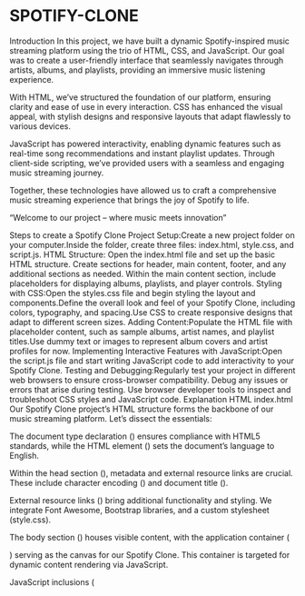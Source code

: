 # SPOTIFY-CLONE

Introduction
In this project, we have built a dynamic Spotify-inspired music streaming platform using the trio of HTML, CSS, and JavaScript. Our goal was to create a user-friendly interface that seamlessly navigates through artists, albums, and playlists, providing an immersive music listening experience.

With HTML, we’ve structured the foundation of our platform, ensuring clarity and ease of use in every interaction. CSS has enhanced the visual appeal, with stylish designs and responsive layouts that adapt flawlessly to various devices.

JavaScript has powered interactivity, enabling dynamic features such as real-time song recommendations and instant playlist updates. Through client-side scripting, we’ve provided users with a seamless and engaging music streaming journey.

Together, these technologies have allowed us to craft a comprehensive music streaming experience that brings the joy of Spotify to life.

“Welcome to our project – where music meets innovation”

Steps to create a Spotify Clone
Project Setup:Create a new project folder on your computer.Inside the folder, create three files: index.html, style.css, and script.js.
HTML Structure: Open the index.html file and set up the basic HTML structure. Create sections for header, main content, footer, and any additional sections as needed. Within the main content section, include placeholders for displaying albums, playlists, and player controls.
Styling with CSS:Open the styles.css file and begin styling the layout and components.Define the overall look and feel of your Spotify Clone, including colors, typography, and spacing.Use CSS to create responsive designs that adapt to different screen sizes.
Adding Content:Populate the HTML file with placeholder content, such as sample albums, artist names, and playlist titles.Use dummy text or images to represent album covers and artist profiles for now.
Implementing Interactive Features with JavaScript:Open the script.js file and start writing JavaScript code to add interactivity to your Spotify Clone.
Testing and Debugging:Regularly test your project in different web browsers to ensure cross-browser compatibility. Debug any issues or errors that arise during testing. Use browser developer tools to inspect and troubleshoot CSS styles and JavaScript code.
Explanation
HTML
index.html
Our Spotify Clone project’s HTML structure forms the backbone of our music streaming platform. Let’s dissect the essentials:

The document type declaration (<!DOCTYPE html>) ensures compliance with HTML5 standards, while the HTML element (<html lang=”en”>) sets the document’s language to English.

Within the head section (<head>), metadata and external resource links are crucial. These include character encoding (<meta charset=”UTF-8″>) and document title (<title>Spotify Clone</title>).

External resource links (<link>) bring additional functionality and styling. We integrate Font Awesome, Bootstrap libraries, and a custom stylesheet (style.css).

The body section (<body>) houses visible content, with the application container (<div id=”root”></div>) serving as the canvas for our Spotify Clone. This container is targeted for dynamic content rendering via JavaScript.

JavaScript inclusions (<script>) link React libraries (react.production.min.js and react-dom.production.min.js) for interactive UI development. Additionally, a custom JavaScript file (script.js) tailors specific functionalities.

CSS Styling
Body Styles:
In our Spotify Clone project, the body styles lay the groundwork for visual appeal and readability. We utilize a standard font stack including “Poppins” and fallbacks to sans-serif, ensuring consistent legibility across various platforms. The chosen background color of #0d0d0d sets a dark tone, enhancing the platform’s modern aesthetic.
Menu Bar Styling:
The .menu-bar class defines the appearance of our menu bar. With a fixed height and width of 14em, it remains visible and accessible at all times. Positioned fixed at the top, its black background color provides a sleek contrast against the overall dark theme. Icons such as the podcast icon and heart icon are styled with specific colors for visual differentiation.
Main Content Header Styles:
Our main content header design exudes professionalism and clarity. Positioned fixed at the top, it features a vibrant green background color (#1DB954) to complement Spotify’s brand identity. The hamburger menu icon offers intuitive navigation options for users on smaller screens.
Main Content Section Styling:
Within the .main-content main section, we define the layout and styling for the primary content area. Utilizing margins and auto margins, we ensure optimal alignment and spacing. The content is positioned to the right with a margin-top of 4.5em, allowing for smooth scrolling and easy access to the header.
Recent Activity Display Styling:
The .recent-activity class governs the appearance of the recent activity section. Displayed in a grid layout, it showcases user interactions in a visually appealing manner. Each activity card is styled with a dark background color (#1a1a1a) and subtle hover effects for enhanced interactivity.
Category Section Styles:
Within the main content, categories are displayed in a visually organized manner. Utilizing grid layout and auto margins, we ensure consistent spacing and alignment across different screen sizes. Each category card features an image, title, and author, providing users with relevant information at a glance.
Responsive Design:
To ensure optimal user experience across devices, our CSS code includes media queries targeting various screen sizes. These queries adjust layout, spacing, and font sizes to maintain readability and functionality on smaller screens while maximizing content visibility.
script.js
JavaScript code defines the structure and functionality of the Spotify clone application using React components. It handles user interactions, such as menu toggling and dropdown menu visibility, and dynamically generates content based on user actions and time of the day.

App Component:The App component is a class component that serves as the main component of the application.It renders two child components: Menu and MainContent.
Menu Component:The Menu component is a functional component responsible for rendering the navigation menu of the application. It consists of a menu bar containing links to different sections like Home, Search, and Your Library.Each link is represented by an <a> tag with an associated SVG icon.Additionally, there is a user collection section containing links for creating playlists, accessing liked songs, and viewing episodes.
MainContent Component:The MainContent component is a functional component responsible for rendering the main content of the application.It consists of two child components: Header and Body.
Header Component:The Header component is a functional component responsible for rendering the header section of the application.It includes a hamburger menu icon for toggling the menu visibility and a user dropdown menu for accessing user-related options like account settings, profile, and logout.The visibility of the dropdown menu is controlled by state variables (profileVisibility and menuBarVisibility) using React hooks (useState).Event handlers are defined to toggle the visibility of the dropdown menu and the menu bar.
Body Component:The Body component is a functional component responsible for rendering the main content body of the application.It dynamically generates content based on the time of the day (morning, afternoon, or evening) and displays recent activities, categories, and popular shows.
